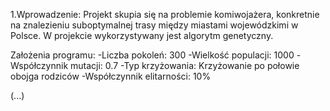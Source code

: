 1.Wprowadzenie:
Projekt skupia się na problemie komiwojażera, konkretnie na
znalezieniu suboptymalnej trasy między miastami wojewódzkimi w Polsce. W projekcie wykorzystywany jest algorytm genetyczny.

Założenia programu:
-Liczba pokoleń: 300
-Wielkość populacji: 1000
-Współczynnik mutacji: 0.7
-Typ krzyżowania: Krzyżowanie po połowie obojga rodziców
-Współczynnik elitarności: 10%

(...)
